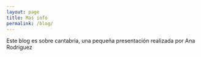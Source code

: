 ```yaml
---
layout: page
title: Mas info
permalink: /blog/
---
```


Este blog es sobre cantabria, una pequeña presentación realizada por Ana Rodriguez
